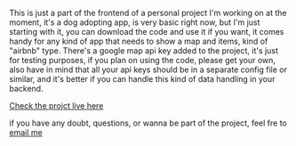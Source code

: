 This is just a part of the frontend of a personal project I'm working on at the moment,
it's a dog adopting app, is very basic right now, but I'm just starting with it,
you can download the code and use it if you want, it comes handy for any kind of app
that needs to show a map and items, kind of "airbnb" type.
There's a google map api key added to the project, it's just for testing purposes, if you
plan on using the code, please get your own, also have in mind that all your api keys should be
in a separate config file or similar, and it's better if you can handle this kind of data handling in your backend.

<a href="https://moix197.github.io/adogta_app/">Check the projct live here</a>

if you have any doubt, questions, or wanna be part of the project, feel fre to <a href="mailto:moix197@gmail.com">email me</a>
